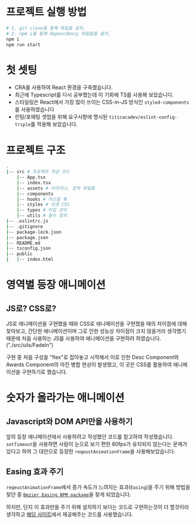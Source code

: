 # 프로젝트 실행 방법

```bash
# 1. git clone을 통해 파일을 설치.
# 2. npm i를 통해 depencdency 파일들을 설치.
npm i 
npm run start
```

# 첫 셋팅

- CRA를 사용하여 React 환경을 구축했습니다.
- 최근에 Typescript를 다시 공부했는데 이 기회에 TS를 사용해 보았습니다.
- 스타일링은 React에서 가장 많이 쓰이는 CSS-in-JS 방식인 `styled-components`를 사용하였습니다
- 린팅/포매팅 셋업을 위해 요구사항에 명시된 `titicacadev/eslint-config-triple`를 적용해 보았습니다.

# 프로젝트 구조

```bash
.
|-- src # 프로젝트 작성 코드
    |-- App.tsx
    |-- index.tsx
    |-- assets # 이미지나, 정적 파일들
    |-- components
    |-- hooks # 커스텀 훅
    |-- styles # 리셋 CSS
    |-- types # 타입 관리
    |-- utils # 함수 정의
|-- .eslintrc.js
|-- .gitignore
|-- package-lock.json
|-- package.json
|-- README.md
|-- tsconfig.json
|-- public
|   |-- index.html
```

# 영역별 등장 애니메이션

## JS로? CSS로?

JS로 애니메이션을 구현했을 때와 CSS로 애니메이션을 구현했을 때의 차이점에 대해 찾아보고, 간단한 애니메이션이며 그로 인한 성능상 차이점이 크지 않을거라 생각했기 때문에 처음 사용하는 JS를 사용하여 애니메이션을 구현하려 하였습니다.("./src/uils/FadeIn")

구현 중 처음 구성을 "flex"로 잡아놓고 시작해서 이로 인한 Desc Component와 Awards Component의 마진 병합 현상이 발생했고, 이 곳은 CSS를 활용하여 애니메이션을 구현하기로 했습니다.

# 숫자가 올라가는 애니메이션

## Javascript와 DOM API만을 사용하기

앞의 등장 애니메이션에서 사용하려고 작성했던 코드를 참고하여 작성했습니다. `setTimeout`을 사용하면 사람이 눈으로 보기 편한 60fps가 유지되지 않는다는 문제가 있다고 하여 그 대안으로 등장한 `reqeustAnimationFrame`을 사용해보았습니다.

## Easing 효과 주기

`reqeustAnimationFrame`에서 증가 속도가 느려지는 효과(`Easing`)을 주기 위해 방법을 찾던 중 <a href="https://www.npmjs.com/package/bezier-easing">`Bezier Easing NPM package`</a>을 찾게 되었습니다.

하지만, 단지 이 효과만을 주기 위해 설치하기 보다는 코드로 구현하는것이 더 할것이라 생각하고 <a href="https://easings.net/en#easeOutCirc">해당 사이트</a>에서 제공해주는 코드를 사용했습니다.
